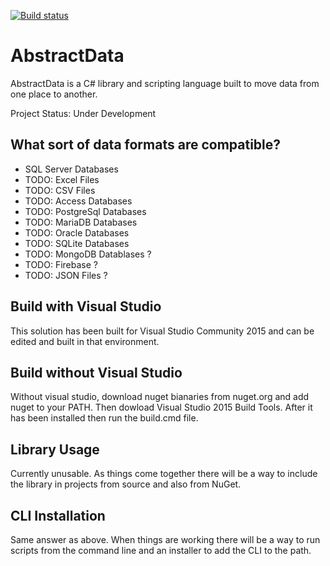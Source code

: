 [![Build status](https://ci.appveyor.com/api/projects/status/0ws893ovb4pv6v3f?svg=true)](https://ci.appveyor.com/project/BenBrougher/abstractdata)
# AbstractData
AbstractData is a C# library and scripting language built to move data from one place to another.

Project Status: Under Development

## What sort of data formats are compatible?
- SQL Server Databases  
- TODO: Excel Files  
- TODO: CSV Files  
- TODO: Access Databases  
- TODO: PostgreSql Databases  
- TODO: MariaDB Databases  
- TODO: Oracle Databases  
- TODO: SQLite Databases  
- TODO: MongoDB Datablases ?  
- TODO: Firebase ?
- TODO: JSON Files ?  

## Build with Visual Studio
This solution has been built for Visual Studio Community 2015 and can be edited and built in that environment.

## Build without Visual Studio
Without visual studio, download nuget bianaries from nuget.org and add nuget to your PATH. Then dowload Visual Studio 2015 Build Tools. After it has been installed then run the build.cmd file.

## Library Usage
Currently unusable. As things come together there will be a way to include the library in projects from source and also from NuGet.

## CLI Installation
Same answer as above. When things are working there will be a way to run scripts from the command line and an installer to add the CLI to the path.
